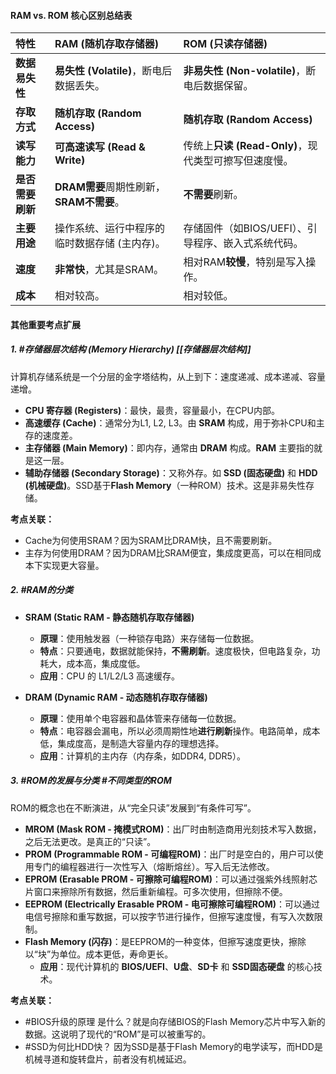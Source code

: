 #### RAM vs. ROM 核心区别总结表

| 特性 | RAM (随机存取存储器) | ROM (只读存储器) |
| :--- | :--- | :--- |
| **数据易失性** | **易失性 (Volatile)**，断电后数据丢失。 | **非易失性 (Non-volatile)**，断电后数据保留。 |
| **存取方式** | **随机存取 (Random Access)** | **随机存取 (Random Access)** |
| **读写能力** | **可高速读写 (Read & Write)** | 传统上**只读 (Read-Only)**，现代类型可擦写但速度慢。 |
| **是否需要刷新** | **DRAM需要**周期性刷新，**SRAM不需要**。 | **不需要**刷新。 |
| **主要用途** | 操作系统、运行中程序的临时数据存储 (主内存)。 | 存储固件（如BIOS/UEFI）、引导程序、嵌入式系统代码。 |
| **速度** | **非常快**，尤其是SRAM。 | 相对RAM**较慢**，特别是写入操作。 |
| **成本** | 相对较高。 | 相对较低。 |

#### 其他重要考点扩展

##### 1.  #存储器层次结构 (Memory Hierarchy)  [[存储器层次结构]] 

计算机存储系统是一个分层的金字塔结构，从上到下：速度递减、成本递减、容量递增。

*   **CPU 寄存器 (Registers)**：最快，最贵，容量最小，在CPU内部。
*   **高速缓存 (Cache)**：通常分为L1, L2, L3。由 **SRAM** 构成，用于弥补CPU和主存的速度差。
*   **主存储器 (Main Memory)**：即内存，通常由 **DRAM** 构成。**RAM** 主要指的就是这一层。
*   **辅助存储器 (Secondary Storage)**：又称外存。如 **SSD (固态硬盘)** 和 **HDD (机械硬盘)**。SSD基于**Flash Memory**（一种ROM）技术。这是非易失性存储。

**考点关联：**
*   Cache为何使用SRAM？因为SRAM比DRAM快，且不需要刷新。
*   主存为何使用DRAM？因为DRAM比SRAM便宜，集成度更高，可以在相同成本下实现更大容量。
##### 2. #RAM的分类 

*   **SRAM (Static RAM - 静态随机存取存储器)**
    *   **原理**：使用触发器（一种锁存电路）来存储每一位数据。
    *   **特点**：只要通电，数据就能保持，**不需刷新**。速度极快，但电路复杂，功耗大，成本高，集成度低。
    *   **应用**：CPU 的 L1/L2/L3 高速缓存。

*   **DRAM (Dynamic RAM - 动态随机存取存储器)**
    *   **原理**：使用单个电容器和晶体管来存储每一位数据。
    *   **特点**：电容器会漏电，所以必须周期性地**进行刷新**操作。电路简单，成本低，集成度高，是制造大容量内存的理想选择。
    *   **应用**：计算机的主内存（内存条，如DDR4, DDR5）。

##### 3. #ROM的发展与分类  #不同类型的ROM

ROM的概念也在不断演进，从“完全只读”发展到“有条件可写”。

*   **MROM (Mask ROM - 掩模式ROM)**：出厂时由制造商用光刻技术写入数据，之后无法更改。是真正的“只读”。
*   **PROM (Programmable ROM - 可编程ROM)**：出厂时是空白的，用户可以使用专门的编程器进行一次性写入（熔断熔丝）。写入后无法修改。
*   **EPROM (Erasable PROM - 可擦除可编程ROM)**：可以通过强紫外线照射芯片窗口来擦除所有数据，然后重新编程。可多次使用，但擦除不便。
*   **EEPROM (Electrically Erasable PROM - 电可擦除可编程ROM)**：可以通过电信号擦除和重写数据，可以按字节进行操作，但擦写速度慢，有写入次数限制。
*   **Flash Memory (闪存)**：是EEPROM的一种变体，但擦写速度更快，擦除以“块”为单位。成本更低，寿命更长。
    *   **应用**：现代计算机的 **BIOS/UEFI**、**U盘**、**SD卡** 和 **SSD固态硬盘** 的核心技术。

**考点关联：**
*   #BIOS升级的原理 是什么？就是向存储BIOS的Flash Memory芯片中写入新的数据。这说明了现代的“ROM”是可以被重写的。
*   #SSD为何比HDD快？ 因为SSD是基于Flash Memory的电学读写，而HDD是机械寻道和旋转盘片，前者没有机械延迟。
